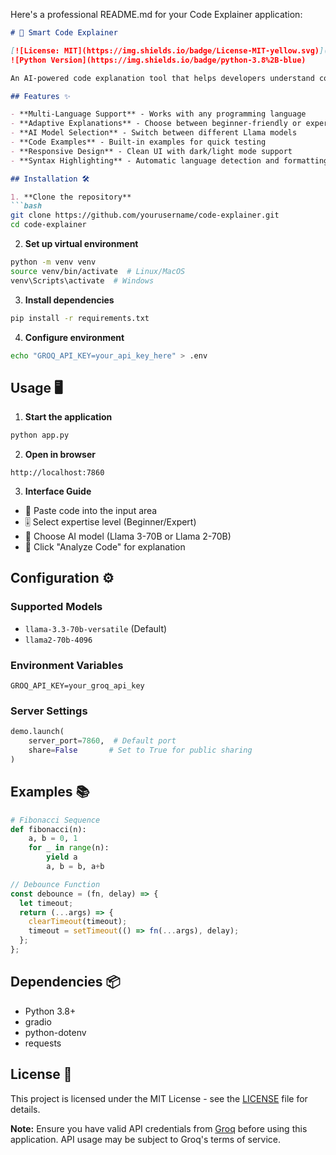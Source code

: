 Here's a professional README.md for your Code Explainer application:

```markdown
# 🚀 Smart Code Explainer

[![License: MIT](https://img.shields.io/badge/License-MIT-yellow.svg)](https://opensource.org/licenses/MIT)
![Python Version](https://img.shields.io/badge/python-3.8%2B-blue)

An AI-powered code explanation tool that helps developers understand code snippets at different expertise levels, powered by Groq and Llama models.

## Features ✨

- **Multi-Language Support** - Works with any programming language
- **Adaptive Explanations** - Choose between beginner-friendly or expert-level analysis
- **AI Model Selection** - Switch between different Llama models
- **Code Examples** - Built-in examples for quick testing
- **Responsive Design** - Clean UI with dark/light mode support
- **Syntax Highlighting** - Automatic language detection and formatting

## Installation 🛠️

1. **Clone the repository**
```bash
git clone https://github.com/yourusername/code-explainer.git
cd code-explainer
```

2. **Set up virtual environment**
```bash
python -m venv venv
source venv/bin/activate  # Linux/MacOS
venv\Scripts\activate  # Windows
```

3. **Install dependencies**
```bash
pip install -r requirements.txt
```

4. **Configure environment**
```bash
echo "GROQ_API_KEY=your_api_key_here" > .env
```

## Usage 🖥️

1. **Start the application**
```bash
python app.py
```

2. **Open in browser**
```
http://localhost:7860
```

3. **Interface Guide**
- 📝 Paste code into the input area
- 🎚 Select expertise level (Beginner/Expert)
- 🤖 Choose AI model (Llama 3-70B or Llama 2-70B)
- 🚀 Click "Analyze Code" for explanation

## Configuration ⚙️

### Supported Models
- `llama-3.3-70b-versatile` (Default)
- `llama2-70b-4096`

### Environment Variables
```env
GROQ_API_KEY=your_groq_api_key
```

### Server Settings
```python
demo.launch(
    server_port=7860,  # Default port
    share=False       # Set to True for public sharing
)
```

## Examples 📚

```python
# Fibonacci Sequence
def fibonacci(n):
    a, b = 0, 1
    for _ in range(n):
        yield a
        a, b = b, a+b
```

```javascript
// Debounce Function
const debounce = (fn, delay) => {
  let timeout;
  return (...args) => {
    clearTimeout(timeout);
    timeout = setTimeout(() => fn(...args), delay);
  };
};
```

## Dependencies 📦

- Python 3.8+
- gradio
- python-dotenv
- requests

## License 📄

This project is licensed under the MIT License - see the [LICENSE](LICENSE) file for details.

**Note:** Ensure you have valid API credentials from [Groq](https://groq.com/) before using this application. API usage may be subject to Groq's terms of service.
```

